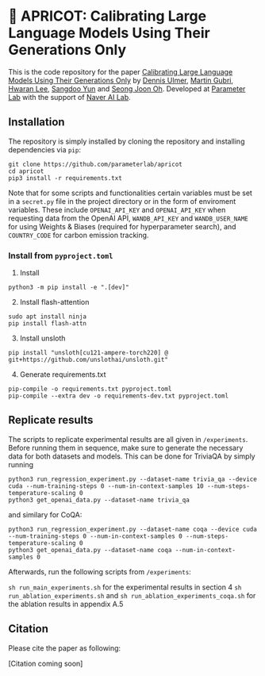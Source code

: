 # 🍑 APRICOT: Calibrating Large Language Models Using Their Generations Only

This is the code repository for the paper [Calibrating Large Language Models Using Their Generations Only](https://arxiv.org/abs/2403.05973) by 
[Dennis Ulmer](http://dennisulmer.eu/), [Martin Gubri](https://gubri.eu/), [Hwaran Lee](https://hwaranlee.github.io/), [Sangdoo Yun](https://sangdooyun.github.io/) and [Seong Joon Oh](https://coallaoh.github.io/).
Developed at [Parameter Lab](https://parameterlab.de/) with the support of [Naver AI Lab](https://clova.ai/en/research/publications.html).

## Installation

The repository is simply installed by cloning the repository and installing dependencies via `pip`:

    git clone https://github.com/parameterlab/apricot
    cd apricot
    pip3 install -r requirements.txt

Note that for some scripts and functionalities certain variables must be set in a `secret.py` file in the project directory or
in the form of enviroment variables. 
These include `OPENAI_API_KEY` and `OPENAI_API_KEY` when requesting data from the OpenAI API,
`WANDB_API_KEY` and `WANDB_USER_NAME` for using Weights & Biases (required for hyperparameter search), and `COUNTRY_CODE` 
for carbon emission tracking.

### Install from `pyproject.toml`

1. Install
```
python3 -m pip install -e ".[dev]"
```

2. Install flash-attention
```
sudo apt install ninja
pip install flash-attn
```

3. Install unsloth
```
pip install "unsloth[cu121-ampere-torch220] @ git+https://github.com/unslothai/unsloth.git"
```

4. Generate requirements.txt
```
pip-compile -o requirements.txt pyproject.toml
pip-compile --extra dev -o requirements-dev.txt pyproject.toml
```

## Replicate results

The scripts to replicate experimental results are all given in `/experiments`.
Before running them in sequence, make sure to generate the necessary data for both datasets and models.
This can be done for TriviaQA by simply running

    python3 run_regression_experiment.py --dataset-name trivia_qa --device cuda --num-training-steps 0 --num-in-context-samples 10 --num-steps-temperature-scaling 0
    python3 get_openai_data.py --dataset-name trivia_qa

and similary for CoQA:

    python3 run_regression_experiment.py --dataset-name coqa --device cuda --num-training-steps 0 --num-in-context-samples 0 --num-steps-temperature-scaling 0
    python3 get_openai_data.py --dataset-name coqa --num-in-context-samples 0

Afterwards, run the following scripts from `/experiments`:

`sh run_main_experiments.sh` for the experimental results in section 4
`sh run_ablation_experiments.sh` and `sh run_ablation_experiments_coqa.sh` for the ablation results in appendix A.5

## Citation 

Please cite the paper as following:

[Citation coming soon]
